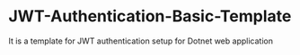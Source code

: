 # JWT-Authentication-Basic-Template
It is a template for JWT authentication setup for Dotnet web application
